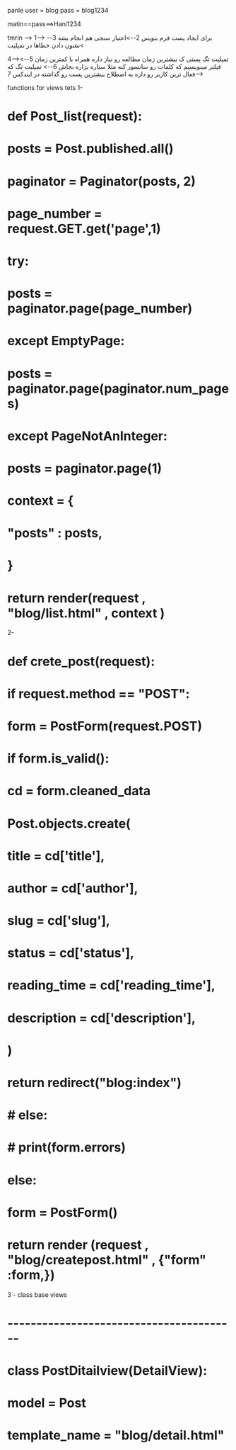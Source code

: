 panle 
user = blog
pass =  blog1234

matin==pass==>Hani1234
<!-- ===================== -->
<!-- parcice -->
tmrin --> 
1--> برای ایجاد پست فرم بنویس 
2-->اعتبار سنجی هم انجام بشه 
3-->نشون دادن خطاها در تمپلیت

4-->تمپلیت تگ پستی ک بیشترین زمان مطالعه رو نیاز داره همراه با کمترین زمان 
5--> فیلتر مینویسیم که کلمات رو سانسور کنه مثلا ستاره بزاره بجاش 
6--> تمپلیت تگ که فعال ترین کاربر رو داره به اصطلاح بیشترین پست رو گذاشته در ایندکس
7-->

<!-- ================================ -->
functions for views tets
1-
# def Post_list(request):
#     posts = Post.published.all()
#     paginator = Paginator(posts, 2)
#     page_number = request.GET.get('page',1)
#     try:
#         posts = paginator.page(page_number)
#     except EmptyPage:
#         posts = paginator.page(paginator.num_pages)
#     except PageNotAnInteger:
#         posts = paginator.page(1)
#     context = {
#         "posts" : posts,
#     }
#     return render(request , "blog/list.html" , context )

2- 
# def crete_post(request):
#     if request.method == "POST":
#         form = PostForm(request.POST)
#         if form.is_valid():
#             cd = form.cleaned_data
#             Post.objects.create(
#                 title = cd['title'],
#                 author = cd['author'],
#                 slug = cd['slug'],
#                 status = cd['status'],
#                 reading_time = cd['reading_time'],
#                 description = cd['description'],
#             )
#             return redirect("blog:index")
#         # else:
#         #      print(form.errors)
#     else:
#         form = PostForm()
#     return render (request , "blog/createpost.html" , {"form" :form,})

3 - class base views
# ----------------------------------------
# class PostDitailview(DetailView):
#     model = Post
#     template_name = "blog/detail.html"   